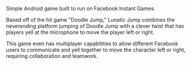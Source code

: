 Simple Android game built to run on Facebook Instant Games. 

Based off of the hit game "Doodle Jump," Lunatic Jump combines the neverending platform jumping 
of Doodle Jump with a clever twist that has players yell at the microphone to move the player 
left or right. 

This game even has multiplayer capabilities to allow different Facebook users to communicate and 
yell together to move the character left or right, requiring collaboration and teamwork.
